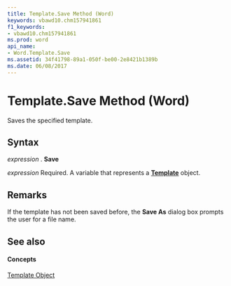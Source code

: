 ```yaml
---
title: Template.Save Method (Word)
keywords: vbawd10.chm157941861
f1_keywords:
- vbawd10.chm157941861
ms.prod: word
api_name:
- Word.Template.Save
ms.assetid: 34f41798-89a1-050f-be00-2e8421b1389b
ms.date: 06/08/2017
---
```



# Template.Save Method (Word)

Saves the specified template.


## Syntax

 _expression_ . **Save**

 _expression_ Required. A variable that represents a **[Template](Word.Template.md)** object.


## Remarks

If the template has not been saved before, the  **Save As** dialog box prompts the user for a file name.


## See also


#### Concepts


[Template Object](Word.Template.md)

